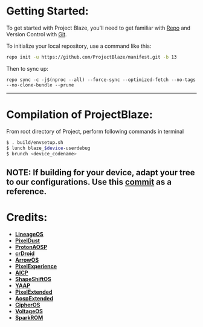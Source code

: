 Getting Started:
 ==============

To get started with Project Blaze, you'll need to get familiar with [Repo](https://source.android.com/source/using-repo.html) and Version Control with [Git](https://source.android.com/source/version-control.html).

To initialize your local repository, use a command like this:

```bash
repo init -u https://github.com/ProjectBlaze/manifest.git -b 13
```

Then to sync up:

```
repo sync -c -j$(nproc --all) --force-sync --optimized-fetch --no-tags --no-clone-bundle --prune
```

---------------------------------------------------------------------------------------
 Compilation of ProjectBlaze:
 ==================

From root directory of Project, perform following commands in terminal

```bash
$ . build/envsetup.sh
$ lunch blaze_$device-userdebug
$ brunch <device_codename>
```
NOTE:
If building for your device, adapt your tree to our configurations. Use this [commit](https://github.com/ProjectBlaze-Devices/device_xiaomi_onclite/commit/4a4dee0f51f21bb3c45b8b9e77639b43ae0eb556) as a reference.
---------------------------------------------------------------------------------------

# Credits:

 * [**LineageOS**](https://github.com/LineageOS)
 * [**PixelDust**](https://github.com/PixelDust-Twelve)
 * [**ProtonAOSP**](https://github.com/ProtonAOSP)
 * [**crDroid**](https://github.com/crdroidandroid)
 * [**ArrowOS**](https://github.com/ArrowOS)
 * [**PixelExperience**](https://github.com/PixelExperience)
 * [**AICP**](https://github.com/AICP)
 * [**ShapeShiftOS**](https://github.com/ShapeShiftOS)
 * [**YAAP**](https://github.com/yaap)
 * [**PixelExtended**](https://github.com/PixelExtended)
 * [**AospExtended**](https://github.com/AospExtended)
 * [**CipherOS**](https://github.com/CipherOS)
 * [**VoltageOS**](https://github.com/VoltageOS)
 * [**SparkROM**](https://github.com/Spark-Rom)


